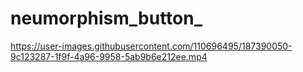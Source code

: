 # neumorphism_button_






https://user-images.githubusercontent.com/110696495/187390050-9c123287-1f9f-4a96-9958-5ab9b6e212ee.mp4


